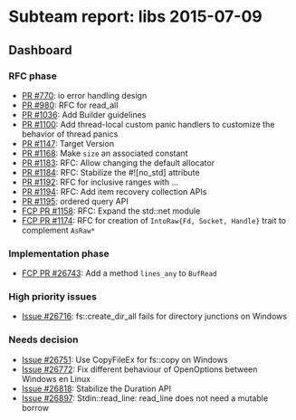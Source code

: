 # Subteam report: libs 2015-07-09

## Dashboard

### RFC phase

- [PR #770](https://github.com/rust-lang/rfcs/pull/770):
  io error handling design
- [PR #980](https://github.com/rust-lang/rfcs/pull/980):
  RFC for read_all
- [PR #1036](https://github.com/rust-lang/rfcs/pull/1036):
  Add Builder guidelines
- [PR #1100](https://github.com/rust-lang/rfcs/pull/1100):
  Add thread-local custom panic handlers to customize the behavior of thread panics
- [PR #1147](https://github.com/rust-lang/rfcs/pull/1147):
  Target Version
- [PR #1168](https://github.com/rust-lang/rfcs/pull/1168):
  Make `size` an associated constant
- [PR #1183](https://github.com/rust-lang/rfcs/pull/1183):
  RFC: Allow changing the default allocator
- [PR #1184](https://github.com/rust-lang/rfcs/pull/1184):
  RFC: Stabilize the #![no_std] attribute
- [PR #1192](https://github.com/rust-lang/rfcs/pull/1192):
  RFC for inclusive ranges with ...
- [PR #1194](https://github.com/rust-lang/rfcs/pull/1194):
  RFC: Add item recovery collection APIs
- [PR #1195](https://github.com/rust-lang/rfcs/pull/1195):
  ordered query API
- [FCP PR #1158](https://github.com/rust-lang/rfcs/pull/1158):
  RFC: Expand the std::net module
- [FCP PR #1174](https://github.com/rust-lang/rfcs/pull/1174):
  RFC for creation of `IntoRaw{Fd, Socket, Handle}` trait to complement `AsRaw*`

### Implementation phase

- [FCP PR  #26743](https://github.com/rust-lang/rust/pull/26743):
  Add a method `lines_any` to `BufRead`

### High priority issues

- [Issue #26716](https://github.com/rust-lang/rust/issues/26716):
  fs::create_dir_all fails for directory junctions on Windows

### Needs decision

- [Issue #26751](https://github.com/rust-lang/rust/pull/26751):
  Use CopyFileEx for fs::copy on Windows
- [Issue #26772](https://github.com/rust-lang/rust/pull/26772):
  Fix different behaviour of OpenOptions between Windows en Linux
- [Issue #26818](https://github.com/rust-lang/rust/pull/26818):
  Stabilize the Duration API
- [Issue #26897](https://github.com/rust-lang/rust/pull/26897):
  Stdin::read_line: read_line does not need a mutable borrow
